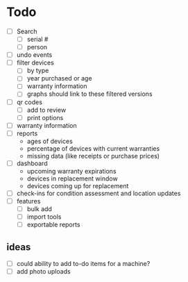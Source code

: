 # Todo

- [ ] Search
  - [ ] serial #
  - [ ] person
- [ ] undo events
- [ ] filter devices
  - [ ] by type
  - [ ] year purchased or age
  - [ ] warranty information
  - [ ] graphs should link to these filtered versions
- [ ] qr codes
  - [ ] add to review
  - [ ] print options
- [ ] warranty information
- [ ] reports
  - ages of devices
  - percentage of devices with current warranties
  - missing data (like receipts or purchase prices)
- [ ] dashboard
  - upcoming warranty expirations
  - devices in replacement window
  - devices coming up for replacement
- [ ] check-ins for condition assessment and location updates
- [ ] features
  - [ ] bulk add
  - [ ] import tools
  - [ ] exportable reports

## ideas

  - [ ] could ability to add to-do items for a machine?
  - [ ] add photo uploads
